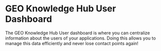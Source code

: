 # GEO Knowledge Hub User Dashboard

The GEO Knowledge Hub User dashboard is where you can centralize information about the users of your applications. Doing this allows you to manage this data efficiently and never lose contact points again!
